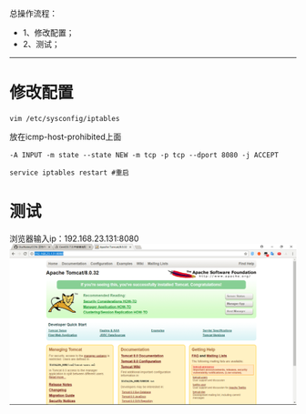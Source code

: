 总操作流程：
- 1、修改配置；
- 2、测试；

----------

# 修改配置
```
vim /etc/sysconfig/iptables
```
放在icmp-host-prohibited上面
```
-A INPUT -m state --state NEW -m tcp -p tcp --dport 8080 -j ACCEPT
```

```
service iptables restart #重启
```
# 测试
浏览器输入ip：192.168.23.131:8080
![](image/2-1.png)
